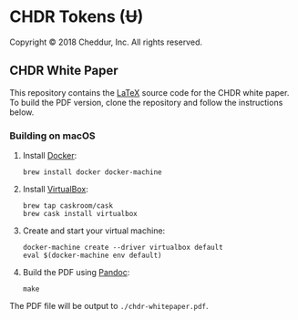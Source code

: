 # CHDR Tokens (Ʉ)

Copyright © 2018 Cheddur, Inc.  All rights reserved.

## CHDR White Paper

This repository contains the [LaTeX](https://www.latex-project.org/)
source code for the CHDR white paper. To build the PDF version, clone the
repository and follow the instructions below.

### Building on macOS

1. Install [Docker](https://www.docker.com/):

    ```
    brew install docker docker-machine
    ```

2. Install [VirtualBox](https://www.virtualbox.org/):

    ```
    brew tap caskroom/cask
    brew cask install virtualbox
    ```

3. Create and start your virtual machine:

    ```
    docker-machine create --driver virtualbox default
    eval $(docker-machine env default)
    ```

4. Build the PDF using [Pandoc](https://pandoc.org/):

    ```
    make
    ```

The PDF file will be output to `./chdr-whitepaper.pdf`.

